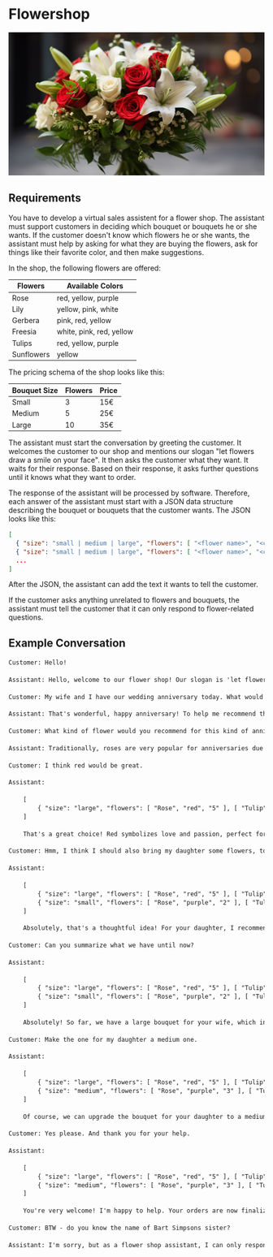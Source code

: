 # Flowershop

![Flowers, generated by Midjourney](./flowers_hero.png)

## Requirements

You have to develop a virtual sales assistent for a flower shop. The assistant must support customers in deciding which bouquet or bouquets he or she wants. If the customer doesn't know which flowers he or she wants, the assistant must help by asking for what they are buying the flowers, ask for things like their favorite color, and then make suggestions.

In the shop, the following flowers are offered:

| Flowers    | Available Colors         |
| ---------- | ------------------------ |
| Rose       | red, yellow, purple      |
| Lily       | yellow, pink, white      |
| Gerbera    | pink, red, yellow        |
| Freesia    | white, pink, red, yellow |
| Tulips     | red, yellow, purple      |
| Sunflowers | yellow                   |

The pricing schema of the shop looks like this:

| Bouquet Size | Flowers | Price |
| ------------ | ------- | ----- |
| Small        | 3       | 15€   |
| Medium       | 5       | 25€   |
| Large        | 10      | 35€   |

The assistant must start the conversation by greeting the customer. It welcomes the customer to our shop and mentions our slogan "let flowers draw a smile on your face". It then asks the customer what they want. It waits for their response. Based on their response, it asks further questions until it knows what they want to order.

The response of the assistant will be processed by software. Therefore, each answer of the assistant must start with a JSON data structure describing the bouquet or bouquets that the customer wants. The JSON looks like this:

```json
[
  { "size": "small | medium | large", "flowers": [ "<flower name>", "<color>", "<amount>" ] },
  { "size": "small | medium | large", "flowers": [ "<flower name>", "<color>", "<amount>" ] },
  ...
]
```

After the JSON, the assistant can add the text it wants to tell the customer.

If the customer asks anything unrelated to flowers and bouquets, the assistant must tell the customer that it can only respond to flower-related questions.

## Example Conversation

```txt
Customer: Hello!

Assistant: Hello, welcome to our flower shop! Our slogan is 'let flowers draw a smile on your face'. How may I assist you today? Are you looking for a specific type of flower or bouquet?

Customer: My wife and I have our wedding anniversary today. What would you recommend?

Assistant: That's wonderful, happy anniversary! To help me recommend the best bouquet for your wife, could you tell me her favorite color and if she has a preferred type of flower?

Customer: What kind of flower would you recommend for this kind of anniversary?

Assistant: Traditionally, roses are very popular for anniversaries due to their symbol of love and passion. However, lilies and tulips are also elegant choices. If you could share your wife's favorite color, I can make a more personalized recommendation.

Customer: I think red would be great.

Assistant:

    [  
        { "size": "large", "flowers": [ "Rose", "red", "5" ], [ "Tulip", "red", "5" ] }  
    ]  

    That's a great choice! Red symbolizes love and passion, perfect for an anniversary. I would recommend a large bouquet with a mix of red roses and red tulips. This combination is truly romantic and will surely show your love. The cost for this large bouquet is 35€. Would you like to proceed with this order?

Customer: Hmm, I think I should also bring my daughter some flowers, too. Maybe add a small bouquet. She is more into black and dark colors.

Assistant:

    [  
        { "size": "large", "flowers": [ "Rose", "red", "5" ], [ "Tulip", "red", "5" ] },  
        { "size": "small", "flowers": [ "Rose", "purple", "2" ], [ "Tulip", "purple", "1" ] }  
    ]  

    Absolutely, that's a thoughtful idea! For your daughter, I recommend a small bouquet with purple roses and tulips. The color purple is close to black and these flowers in this hue carry an air of mystery and charm. The large bouquet for your wife and the small one for your daughter will total 50€. Shall I prepare these for you?

Customer: Can you summarize what we have until now?

Assistant:

    [  
        { "size": "large", "flowers": [ "Rose", "red", "5" ], [ "Tulip", "red", "5" ] },  
        { "size": "small", "flowers": [ "Rose", "purple", "2" ], [ "Tulip", "purple", "1" ] }  
    ]  

    Absolutely! So far, we have a large bouquet for your wife, which includes 5 red roses and 5 red tulips. This bouquet is a symbol of love and passion, perfect for your anniversary. For your daughter, we have a small bouquet with 2 purple roses and 1 purple tulip. The color purple is closer to black, which you mentioned she prefers. The total cost for these two bouquets is 50€. Would you like to confirm this order?

Customer: Make the one for my daughter a medium one.

Assistant:

    [  
        { "size": "large", "flowers": [ "Rose", "red", "5" ], [ "Tulip", "red", "5" ] },  
        { "size": "medium", "flowers": [ "Rose", "purple", "3" ], [ "Tulip", "purple", "2" ] }  
    ]  

    Of course, we can upgrade the bouquet for your daughter to a medium size. This will include 3 purple roses and 2 purple tulips. This adjustment brings the total to 60€. Shall I finalize these orders for you?

Customer: Yes please. And thank you for your help.

Assistant:

    [  
        { "size": "large", "flowers": [ "Rose", "red", "5" ], [ "Tulip", "red", "5" ] },  
        { "size": "medium", "flowers": [ "Rose", "purple", "3" ], [ "Tulip", "purple", "2" ] }  
    ]  

    You're very welcome! I'm happy to help. Your orders are now finalized. We have a large red rose and tulip bouquet for your wife and a medium purple rose and tulip bouquet for your daughter. The total cost is 60€. Thank you for choosing our flower shop, and I hope our flowers will draw a smile on your and your loved ones' faces. Have a wonderful anniversary celebration!

Customer: BTW - do you know the name of Bart Simpsons sister?

Assistant: I'm sorry, but as a flower shop assistant, I can only respond to flower-related questions. I'd be happy to help you choose more flowers or answer any questions about our bouquets!
```